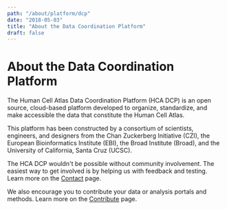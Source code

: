 ```yaml
---
path: "/about/platform/dcp"
date: "2018-05-03"
title: "About the Data Coordination Platform"
draft: false
---
```


# About the Data Coordination Platform

The Human Cell Atlas Data Coordination Platform (HCA DCP) is an open source, cloud-based platform developed to organize, standardize, and make accessible the data that constitute the Human Cell Atlas.

This platform has been constructed by a consortium of scientists, engineers, and designers from the Chan Zuckerberg Initiative (CZI), the European Bioinformatics Institute (EBI), the Broad Institute (Broad), and the University of California, Santa Cruz (UCSC). 

The HCA DCP wouldn't be possible without community involvement. The easiest way to get involved is by helping us with feedback and testing. Learn more on the [Contact](/contact) page.
  
We also encourage you to contribute your data or analysis portals and methods. Learn more on the [Contribute](/contribute) page.
